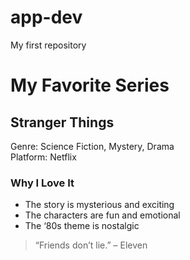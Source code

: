 # app-dev
My first repository
# My Favorite Series 

## Stranger Things

Genre: Science Fiction, Mystery, Drama  
Platform: Netflix  

### Why I Love It 
- The story is mysterious and exciting  
- The characters are fun and emotional  
- The ‘80s theme is nostalgic  

> “Friends don’t lie.” – Eleven
